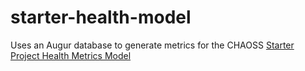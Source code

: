 # starter-health-model
Uses an Augur database to generate metrics for the CHAOSS [Starter Project Health Metrics Model](https://chaoss.community/kb/metrics-model-starter-project-health/)
